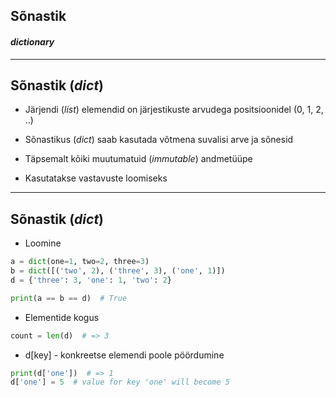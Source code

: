 ## Sõnastik
#### _dictionary_

---

## Sõnastik (_dict_)

- Järjendi (_list_) elemendid on järjestikuste arvudega positsioonidel (0, 1, 2, ..)
- Sõnastikus (_dict_) saab kasutada võtmena suvalisi arve ja sõnesid

 - Täpsemalt kõiki muutumatuid (_immutable_) andmetüüpe
 
- Kasutatakse vastavuste loomiseks

---

## Sõnastik (_dict_)

- Loomine

```python
a = dict(one=1, two=2, three=3)
b = dict([('two', 2), ('three', 3), ('one', 1)])
d = {'three': 3, 'one': 1, 'two': 2}

print(a == b == d)  # True
```

- Elementide kogus

```python
count = len(d)  # => 3
```

- d[key] - konkreetse elemendi poole pöördumine

```python
print(d['one'])  # => 1
d['one'] = 5  # value for key 'one' will become 5
```